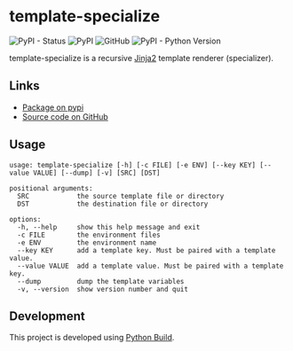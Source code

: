 # template-specialize

![PyPI - Status](https://img.shields.io/pypi/status/template-specialize)
![PyPI](https://img.shields.io/pypi/v/template-specialize)
![GitHub](https://img.shields.io/github/license/craigahobbs/template-specialize)
![PyPI - Python Version](https://img.shields.io/pypi/pyversions/template-specialize)

template-specialize is a recursive [Jinja2](https://pypi.org/project/Jinja2/) template
renderer (specializer).


## Links

- [Package on pypi](https://pypi.org/project/template-specialize/)
- [Source code on GitHub](https://github.com/craigahobbs/template-specialize)


## Usage

```
usage: template-specialize [-h] [-c FILE] [-e ENV] [--key KEY] [--value VALUE] [--dump] [-v] [SRC] [DST]

positional arguments:
  SRC            the source template file or directory
  DST            the destination file or directory

options:
  -h, --help     show this help message and exit
  -c FILE        the environment files
  -e ENV         the environment name
  --key KEY      add a template key. Must be paired with a template value.
  --value VALUE  add a template value. Must be paired with a template key.
  --dump         dump the template variables
  -v, --version  show version number and quit
```


## Development

This project is developed using [Python Build](https://github.com/craigahobbs/python-build#readme).
